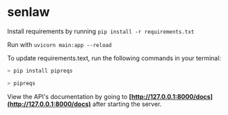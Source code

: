 # senlaw

Install requirements by running `pip install -r requirements.txt`

Run with `uvicorn main:app --reload`

To update requirements.text, run the following commands in your terminal:
```python
> pip install pipreqs

> pipreqs
```

View the API's documentation by going to **[http://127.0.0.1:8000/docs](http://127.0.0.1:8000/docs)** after starting the server. 